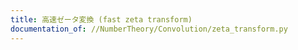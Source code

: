 ```yaml
---
title: 高速ゼータ変換 (fast zeta transform)
documentation_of: //NumberTheory/Convolution/zeta_transform.py
---
```

